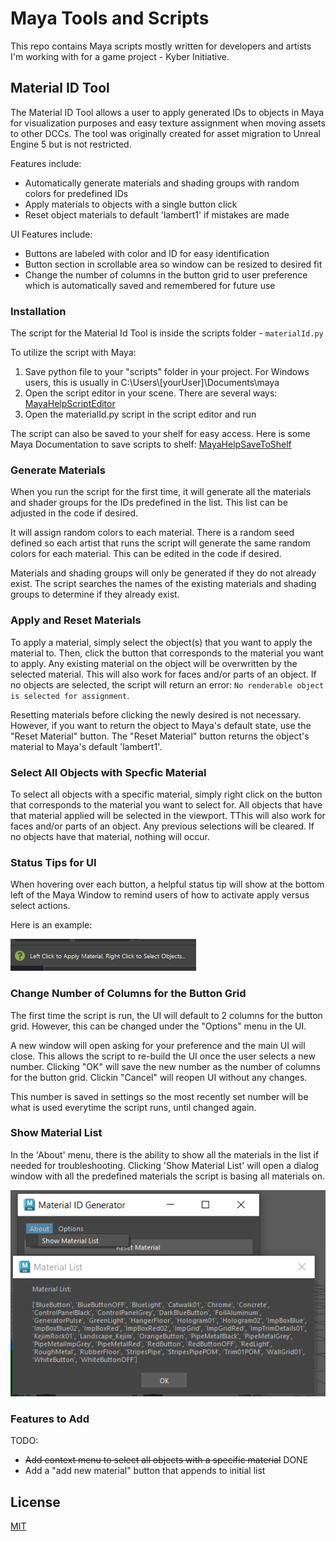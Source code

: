 ﻿# Maya Tools and Scripts
This repo contains Maya scripts mostly written for developers and artists I'm working with for a game project - Kyber Initiative.
## Material ID Tool
The Material ID Tool allows a user to apply generated IDs to objects in Maya for visualization purposes and easy texture assignment when moving assets to other DCCs. The tool was originally created for asset migration to Unreal Engine 5 but is not restricted. 

Features include:
* Automatically generate materials and shading groups with random colors for predefined IDs
* Apply materials to objects with a single button click
* Reset object materials to default 'lambert1' if mistakes are made

UI Features include:
* Buttons are labeled with color and ID for easy identification
* Button section in scrollable area so window can be resized to desired fit
* Change the number of columns in the button grid to user preference which is automatically saved and remembered for future use

### Installation

The script for the Material Id Tool is inside the scripts folder - ```materialId.py```

To utilize the script with Maya:
1. Save python file to your "scripts" folder in your project. For Windows users, this is usually in C:\Users\\[yourUser]\Documents\maya
2. Open the script editor in your scene. There are several ways: [MayaHelpScriptEditor](https://help.autodesk.com/view/MAYAUL/2023/ENU/?guid=GUID-7C861047-C7E0-4780-ACB5-752CD22AB02E)
3. Open the materialId.py script in the script editor and run

The script can also be saved to your shelf for easy access. Here is some Maya Documentation to save scripts to shelf: [MayaHelpSaveToShelf](https://help.autodesk.com/view/MAYAUL/2024/ENU/?guid=GUID-C693E884-F81A-4858-B5D6-3856EB8F394E)

### Generate Materials
When you run the script for the first time, it will generate all the materials and shader groups for the IDs predefined in the list. This list can be adjusted in the code if desired.

It will assign random colors to each material. There is a random seed defined so each artist that runs the script will generate the same random colors for each material. This can be edited in the code if desired.

Materials and shading groups will only be generated if they do not already exist. The script searches the names of the existing materials and shading groups to determine if they already exist.

### Apply and Reset Materials
To apply a material, simply select the object(s) that you want to apply the material to. Then, click the button that corresponds to the material you want to apply. Any existing material on the object will be overwritten by the selected material. This will also work for faces and/or parts of an object. If no objects are selected, the script will return an error: ```No renderable object is selected for assignment```.

Resetting materials before clicking the newly desired is not necessary. However, if you want to return the object to Maya's default state, use the "Reset Material" button. The "Reset Material" button returns the object's material to Maya's default 'lambert1'. 

### Select All Objects with Specfic Material
To select all objects with a specific material, simply right click on the button that corresponds to the material you want to select for. All objects that have that material applied will be selected in the viewport. TThis will also work for faces and/or parts of an object. Any previous selections will be cleared. If no objects have that material, nothing will occur. 

### Status Tips for UI
When hovering over each button, a helpful status tip will show at the bottom left of the Maya Window to remind users of how to activate apply versus select actions. 

Here is an example:

![statusTip.png](imgs/statusTip.png)


### Change Number of Columns for the Button Grid
The first time the script is run, the UI will default to 2 columns for the button grid. However, this can be changed under the "Options" menu in the UI.


A new window will open asking for your preference and the main UI will close. This allows the script to re-build the UI once the user selects a new number. Clicking "OK" will save the new number as the number of columns for the button grid. Clickin "Cancel" will reopen UI without any changes. 

This number is saved in settings so the most recently set number will be what is used everytime the script runs, until changed again.

### Show Material List
In the 'About' menu, there is the ability to show all the materials in the list if needed for troubleshooting. Clicking 'Show Material List' will open a dialog window with all the predefined materials the script is basing all materials on.

![matList.png](imgs/matList.png)


### Features to Add
TODO:

* ~~Add context menu to select all objects with a specific material~~ DONE
* Add a "add new material" button that appends to initial list

## License
[MIT](https://choosealicense.com/licenses/mit/)
